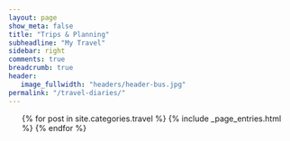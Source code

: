 ```yaml
---
layout: page
show_meta: false
title: "Trips & Planning"
subheadline: "My Travel"
sidebar: right
comments: true
breadcrumb: true
header:
   image_fullwidth: "headers/header-bus.jpg"
permalink: "/travel-diaries/"
---
```

<ul>
    {% for post in site.categories.travel %}
        {% include _page_entries.html %}
    {% endfor %}
</ul>